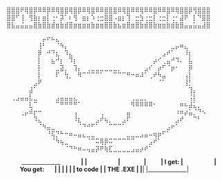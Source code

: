 ⣿⣿⣿⠟⢿⣿⡿⠿⠿⡿⠿⢿⣿⣿⢿⣿⡿⠿⢿⣿⠿⠿⣿⣿⣿⠿⢿⣿⠿⠿⢿⠿⠿⣿⠿⠿⣿⠿⢿⣿⣿⡿⢻⣿⣿⣿
⣿⣿⠋⢸⠀⢻⣷⡆⣶⡇⢐⠂⡽⠁⠆⢻⠀⣶⡆⠱⢐⣒⣿⣿⠠⣶⡆⢹⠀⣒⣳⢐⣒⡇⢐⣒⡇⢐⠂⣼⠟⠀⡇⠙⣿⣿
⣿⣧⣤⣬⣤⣤⣿⣷⣿⣷⣾⣶⣷⣾⣿⣶⣶⣶⣶⣷⣶⣶⣿⣿⣷⣦⣶⣿⣶⣿⣷⣾⣿⣷⣶⣶⣷⣾⣷⣿⣤⣤⣥⣤⣼⣿

⠀⠀⠀⠀⠀⠀⠀⠀⡤⠖⠦⣄⠀⠀⠀⠀⠀⠀⠀⠀⠀⠀⠀⠀⠀⠀⠀⠀⠀⠀⠀⠀⠀⠀⠀⠀⠀⠀⠀⠀⠀⠀⠀⠀⠀⠀
⠀⠀⠀⠀⠀⠀⠀⢸⠃⠀⠀⠈⠳⡄⠀⠀⠀⠀⠀⠀⠀⠀⠀⠀⠀⠀⠀⠀⠀⠀⠀⠀⠀⠀⠀⠀⠀⣀⡤⠶⣄⠀⠀⠀⠀⠀
⠀⠀⠀⠀⠀⠀⠀⡿⠀⠚⠙⣆⠀⠹⣄⠀⠀⠀⠀⠀⠀⠀⠀⠀⠀⠀⠀⠀⠀⠀⠀⠀⠀⠀⠀⣠⠞⠁⠀⠀⠸⡆⠀⠀⠀⠀
⠀⠀⠀⠀⠀⠀⠀⡇⠀⠀⣦⠚⡆⠀⠹⡆⠀⠀⠀⠀⠀⠀⠀⠀⠀⠀⠀⠀⠀⠀⠀⠀⠀⡴⠊⢀⣤⠚⠹⠄⠀⣧⠀⠀⠀⠀
⠀⠀⠀⠀⠀⠀⠀⡇⠀⠀⠀⣀⣽⡀⠀⢹⡄⠀⢀⣀⣀⣀⣀⣀⣀⡀⠀⠀⠀⠀⠀⣠⠎⠀⡴⠋⠈⡶⠂⠀⠀⡿⠀⠀⠀⠀
⠀⠀⠀⠀⠀⠀⠀⡇⠀⠀⠀⠏⠀⢳⡀⠀⠻⠉⠉⠉⠉⠁⠀⠀⠉⠉⠉⠛⠒⠶⠼⠁⢀⠞⠳⣤⠀⠀⠀⠀⢠⡇⠀⠀⠀⠀
⠀⠀⠀⠀⠀⠀⣠⠟⠀⠀⠀⠀⠀⠀⠀⠀⠀⠀⠀⠀⠀⠀⠀⠀⠀⠀⠀⠀⠀⠀⠀⠀⠀⠀⠈⠁⠀⠀⠀⠀⢸⡃⠀⠀⠀⠀
⠀⠀⠀⠀⠀⣼⠁⠀⠀⠀⠀⠀⠀⠀⠀⠀⠀⠀⠀⠀⠀⠀⠀⠀⠀⠀⠀⠀⠀⠀⠀⠀⠀⠀⠀⠀⠀⠀⠀⠀⠀⢹⡄⠀⠀⠀
⠀⢀⣠⣤⣤⣇⣀⠀⠀⠀⠀⣠⣤⣤⣤⣄⠀⠀⠀⠀⠀⠀⠀⠀⠀⠀⠀⠀⢀⣀⣀⡀⠀⠀⠀⠀⠀⠀⠀⠀⠀⢨⡇⠀⠀⠀
⠀⠀⠀⠀⠀⣇⠉⠀⠀⠀⠀⠉⠛⠛⠛⠛⠁⠀⠀⠀⠀⠀⠀⠀⠀⠀⠀⠀⠻⠿⠿⠿⠿⠂⠀⠀⠀⠀⠀⠶⠦⣼⣅⡀⠀⠀
⠀⠀⠀⢀⡤⠾⡖⠒⠀⠀⠀⠀⠀⠀⠀⢠⠀⠀⠀⠀⠀⢀⠀⠀⠀⠀⠀⣤⠀⠀⠀⠀⠀⠀⠀⠀⠀⠀⠰⠶⡴⣥⡈⠙⠢⠀
⠀⠀⠀⠀⠀⠀⠹⣄⠀⠀⠀⠀⠀⠀⠀⠸⣆⠀⠀⠀⣠⠞⢦⡀⠀⠀⣠⠏⠀⠀⠀⠀⠀⠀⠀⠀⠀⠀⣠⠞⠀⠀⠉⠃⠀⠀
⠀⠀⠀⠀⠀⠀⠀⠈⠳⣤⣀⠀⠀⠀⠀⠀⠈⠙⠚⠋⠁⠀⠀⠉⠉⠉⠁⠀⠀⠀⠀⠀⠀⠀⠀⠀⣠⠖⠁⠀⠀⠀⠀⠀⠀⠀
⠀⠀⠀⠀⠀⠀⠀⠀⠀⠘⢯⡙⠓⠒⠶⠤⣤⣄⣀⣀⠀⠀⠀⠀⠀⠀⠀⣀⣀⣀⣠⣤⠤⢶⡶⠋⠁⠀⠀⠀⠀⠀⠀⠀⠀⠀
⠀⠀⠀⠀⠀⠀⠀⠀⠀⠀⠈⠳⢦⣀⠀⠀⠀⠀⠈⠉⠭⢿⡿⠭⠉⠉⠉⠉⠉⠀⠀⠀⣠⠞⠁⠀⠀⠀⠀⠀⠀⠀⠀⠀⠀⠀
⠀⠀⠀⠀⠀⠀⠀⠀⠀⠀⠀⠀⠀⠈⠙⠓⠶⠤⢤⣤⡽⠟⢷⣏⣀⣀⣀⣀⣠⣤⡴⠞⠁⠀⠀⠀⠀⠀⠀⠀⠀⠀⠀⠀⠀⠀

⠀⠀⠀ ______________         ______________⠀
⠀⠀⠀|              |⠀⠀⠀⠀⠀⠀⠀|⠀⠀⠀         ⠀⠀|
⠀⠀⠀|    I get:    |⠀⠀⠀⠀⠀⠀⠀|⠀⠀⠀You get: ⠀⠀|
   |              |       |              |
   |   to code    |       |   THE .EXE   |
   |______________|       |______________|
